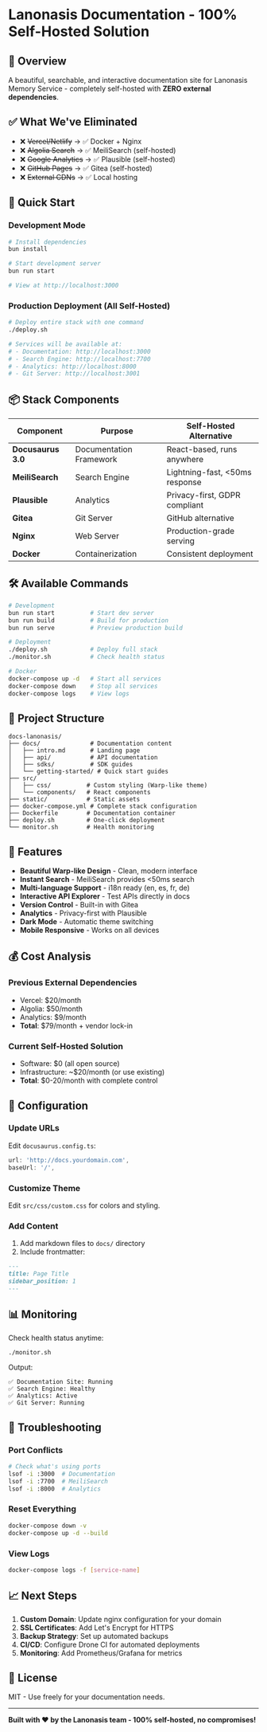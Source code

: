 # Lanonasis Documentation - 100% Self-Hosted Solution

## 🎯 Overview

A beautiful, searchable, and interactive documentation site for Lanonasis Memory Service - completely self-hosted with **ZERO external dependencies**.

## ✅ What We've Eliminated

- ❌ ~~Vercel/Netlify~~ → ✅ Docker + Nginx
- ❌ ~~Algolia Search~~ → ✅ MeiliSearch (self-hosted)
- ❌ ~~Google Analytics~~ → ✅ Plausible (self-hosted)
- ❌ ~~GitHub Pages~~ → ✅ Gitea (self-hosted)
- ❌ ~~External CDNs~~ → ✅ Local hosting

## 🚀 Quick Start

### Development Mode

```bash
# Install dependencies
bun install

# Start development server
bun run start

# View at http://localhost:3000
```

### Production Deployment (All Self-Hosted)

```bash
# Deploy entire stack with one command
./deploy.sh

# Services will be available at:
# - Documentation: http://localhost:3000
# - Search Engine: http://localhost:7700
# - Analytics: http://localhost:8000
# - Git Server: http://localhost:3001
```

## 📦 Stack Components

| Component | Purpose | Self-Hosted Alternative |
|-----------|---------|------------------------|
| **Docusaurus 3.0** | Documentation Framework | React-based, runs anywhere |
| **MeiliSearch** | Search Engine | Lightning-fast, <50ms response |
| **Plausible** | Analytics | Privacy-first, GDPR compliant |
| **Gitea** | Git Server | GitHub alternative |
| **Nginx** | Web Server | Production-grade serving |
| **Docker** | Containerization | Consistent deployment |

## 🛠️ Available Commands

```bash
# Development
bun run start          # Start dev server
bun run build          # Build for production
bun run serve          # Preview production build

# Deployment
./deploy.sh            # Deploy full stack
./monitor.sh           # Check health status

# Docker
docker-compose up -d   # Start all services
docker-compose down    # Stop all services
docker-compose logs    # View logs
```

## 📁 Project Structure

```
docs-lanonasis/
├── docs/              # Documentation content
│   ├── intro.md       # Landing page
│   ├── api/           # API documentation
│   ├── sdks/          # SDK guides
│   └── getting-started/ # Quick start guides
├── src/
│   ├── css/          # Custom styling (Warp-like theme)
│   └── components/   # React components
├── static/           # Static assets
├── docker-compose.yml # Complete stack configuration
├── Dockerfile        # Documentation container
├── deploy.sh         # One-click deployment
└── monitor.sh        # Health monitoring
```

## 🎨 Features

- **Beautiful Warp-like Design** - Clean, modern interface
- **Instant Search** - MeiliSearch provides <50ms search
- **Multi-language Support** - i18n ready (en, es, fr, de)
- **Interactive API Explorer** - Test APIs directly in docs
- **Version Control** - Built-in with Gitea
- **Analytics** - Privacy-first with Plausible
- **Dark Mode** - Automatic theme switching
- **Mobile Responsive** - Works on all devices

## 💰 Cost Analysis

### Previous External Dependencies
- Vercel: $20/month
- Algolia: $50/month
- Analytics: $9/month
- **Total**: $79/month + vendor lock-in

### Current Self-Hosted Solution
- Software: $0 (all open source)
- Infrastructure: ~$20/month (or use existing)
- **Total**: $0-20/month with complete control

## 🔧 Configuration

### Update URLs

Edit `docusaurus.config.ts`:
```javascript
url: 'http://docs.yourdomain.com',
baseUrl: '/',
```

### Customize Theme

Edit `src/css/custom.css` for colors and styling.

### Add Content

1. Add markdown files to `docs/` directory
2. Include frontmatter:
```markdown
---
title: Page Title
sidebar_position: 1
---
```

## 📊 Monitoring

Check health status anytime:
```bash
./monitor.sh
```

Output:
```
✅ Documentation Site: Running
✅ Search Engine: Healthy
✅ Analytics: Active
✅ Git Server: Running
```

## 🚨 Troubleshooting

### Port Conflicts
```bash
# Check what's using ports
lsof -i :3000  # Documentation
lsof -i :7700  # MeiliSearch
lsof -i :8000  # Analytics
```

### Reset Everything
```bash
docker-compose down -v
docker-compose up -d --build
```

### View Logs
```bash
docker-compose logs -f [service-name]
```

## 📈 Next Steps

1. **Custom Domain**: Update nginx configuration for your domain
2. **SSL Certificates**: Add Let's Encrypt for HTTPS
3. **Backup Strategy**: Set up automated backups
4. **CI/CD**: Configure Drone CI for automated deployments
5. **Monitoring**: Add Prometheus/Grafana for metrics

## 📝 License

MIT - Use freely for your documentation needs.

---

**Built with ❤️ by the Lanonasis team - 100% self-hosted, no compromises!**
